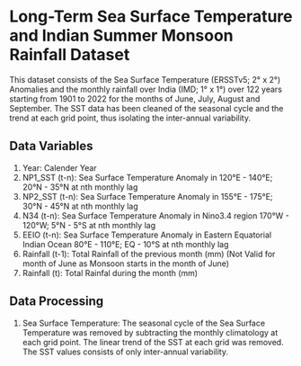 # Long-Term Sea Surface Temperature and Indian Summer Monsoon Rainfall Dataset
This dataset consists of the Sea Surface Temperature (ERSSTv5; 2° x 2°) Anomalies and the monthly rainfall over India (IMD; 1° x 1°) over 122 years starting from 1901 to 2022 for the months of June, July, August and September.
The SST data has been cleaned of the seasonal cycle and the trend at each grid point, thus isolating the inter-annual variability.

## Data Variables
1. Year: Calender Year
2. NP1_SST (t-n): Sea Surface Temperature Anomaly in 120°E - 140°E; 20°N - 35°N at nth monthly lag
3. NP2_SST (t-n): Sea Surface Temperature Anomaly in 155°E - 175°E; 30°N - 45°N at nth monthly lag
4. N34 (t-n): Sea Surface Temperature Anomaly in Nino3.4 region 170°W - 120°W; 5°N - 5°S at nth monthly lag
5. EEIO (t-n): Sea Surface Temperature Anomaly in Eastern Equatorial Indian Ocean 80°E - 110°E; EQ - 10°S at nth monthly lag
6. Rainfall (t-1): Total Rainfall of the previous month (mm) (Not Valid for month of June as Monsoon starts in the month of June)
7. Rainfall (t): Total Rainfal during the month (mm)

## Data Processing
1. Sea Surface Temperature: The seasonal cycle of the Sea Surface Temperature was removed by subtracting the monthly climatology at each grid point. The linear trend of the SST at each grid was removed. The SST values consists of only inter-annual variability.

